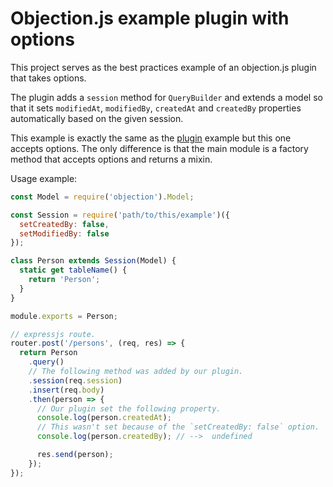 # Objection.js example plugin with options

This project serves as the best practices example of an objection.js plugin that takes options.

The plugin adds a `session` method for `QueryBuilder` and extends a model
so that it sets `modifiedAt`, `modifiedBy`, `createdAt` and `createdBy` properties
automatically based on the given session.

This example is exactly the same as the [plugin](https://github.com/Vincit/objection.js/tree/master/examples/plugin) 
example but this one accepts options. The only difference is that the main module is a factory method that accepts options
and returns a mixin.

Usage example:

```js
const Model = require('objection').Model;

const Session = require('path/to/this/example')({
  setCreatedBy: false,
  setModifiedBy: false
});

class Person extends Session(Model) {
  static get tableName() {
    return 'Person';
  }
}

module.exports = Person;
```

```js
// expressjs route.
router.post('/persons', (req, res) => {
  return Person
    .query()
    // The following method was added by our plugin.
    .session(req.session)
    .insert(req.body)
    .then(person => {
      // Our plugin set the following property.
      console.log(person.createdAt);
      // This wasn't set because of the `setCreatedBy: false` option.
      console.log(person.createdBy); // -->  undefined

      res.send(person);
    });
});
```
